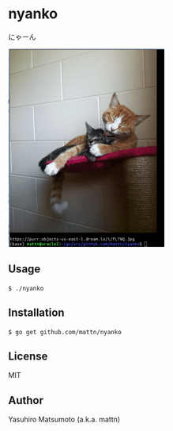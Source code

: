 # nyanko

にゃーん

![SL](https://raw.githubusercontent.com/mattn/nyanko/master/screenshot.png)

## Usage

```
$ ./nyanko
```

## Installation

```
$ go get github.com/mattn/nyanko
```

## License

MIT

## Author

Yasuhiro Matsumoto (a.k.a. mattn)

